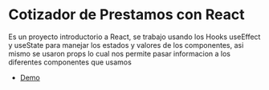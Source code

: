 # Cotizador de Prestamos con React

Es un proyecto introductorio a React, se trabajo usando los Hooks useEffect y useState para manejar los estados y valores de los componentes, asi mismo se usaron props lo cual nos permite pasar informacion a los diferentes componentes que usamos

- [Demo](https://devomar-cotizadorprestamos-react.netlify.app/)
